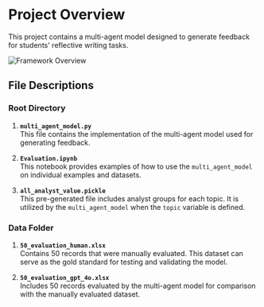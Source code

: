 # Project Overview

This project contains a multi-agent model designed to generate feedback for students' reflective writing tasks.

![Framework Overview](images/framework.png)

## File Descriptions

### Root Directory

1. **`multi_agent_model.py`**  
   This file contains the implementation of the multi-agent model used for generating feedback.

2. **`Evaluation.ipynb`**  
   This notebook provides examples of how to use the `multi_agent_model` on individual examples and datasets.

3. **`all_analyst_value.pickle`**  
   This pre-generated file includes analyst groups for each topic. It is utilized by the `multi_agent_model` when the `topic` variable is defined.

### Data Folder

1. **`50_evaluation_human.xlsx`**  
   Contains 50 records that were manually evaluated. This dataset can serve as the gold standard for testing and validating the model.

2. **`50_evaluation_gpt_4o.xlsx`**  
   Includes 50 records evaluated by the multi-agent model for comparison with the manually evaluated dataset.
